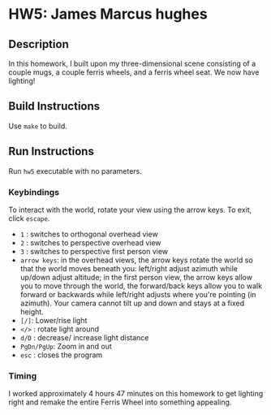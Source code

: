 # HW5: James Marcus hughes

## Description
In this homework, I built upon my three-dimensional scene consisting 
of a couple mugs, a couple ferris wheels, and a ferris wheel seat. We now have lighting!

## Build Instructions
Use `make` to build.

## Run Instructions
Run `hw5` executable with no parameters. 

### Keybindings
To interact with the world, rotate your view using the arrow keys. 
To exit, click `escape`.
- `1` : switches to orthogonal overhead view
- `2` : switches to perspective overhead view
- `3` : switches to perspective first person view
- `arrow keys`: in the overhead views, the arrow keys rotate the world so that the world moves beneath you: left/right adjust azimuth while up/down adjust altitude; in the first person view,
                                                                                               the arrow keys allow you to move through the world, the forward/back keys allow you to walk forward 
                                                                                               or backwards while left/right adjusts where you're pointing (in azimuth). 
                                                                                               Your camera cannot tilt up and down and stays at a fixed height.
- `[/]`: Lower/rise light
- `</>` : rotate light around
- `d/D` : decrease/ increase light distance
- `PgDn/PgUp`:  Zoom in and out 
- `esc` : closes the program

### Timing
I worked approximately 4 hours 47 minutes on this homework to get lighting right and remake the entire Ferris Wheel into something appealing. 

